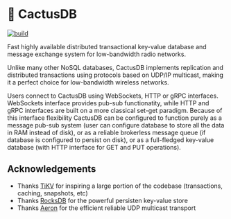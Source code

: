 # 🌵 CactusDB

[![build](https://github.com/sheophe/cactusdb/actions/workflows/build.yml/badge.svg)](https://github.com/sheophe/cactusdb/actions/workflows/build.yml)

Fast highly available distributed transactional key-value database and message exchange system for low-bandwidth radio networks.

Unlike many other NoSQL databases, CactusDB implements replication and distributed transactions using protocols based on UDP/IP multicast, making it a perfect choice for low-bandwidth wireless networks.

Users connect to CactusDB using WebSockets, HTTP or gRPC interfaces. WebSockets interface provides pub-sub functionatity, while HTTP and gRPC interfaces are built on a more classical set-get paradigm. Because of this interface flexibility CactusDB can be configured to function purely as a message pub-sub system (user can configure database to store all the data in RAM instead of disk), or as a reliable brokerless message queue (if database is configured to persist on disk), or as a full-fledged key-value database (with HTTP interface for GET and PUT operations).

## Acknowledgements

* Thanks [TiKV](https://github.com/tikv/tikv) for inspiring a large portion of the codebase (transactions, caching, snapshots, etc)
* Thanks [RocksDB](https://github.com/facebook/rocksdb) for the powerful persisten key-value store
* Thanks [Aeron](https://github.com/real-logic/aeron) for the efficient reliable UDP multicast transport
